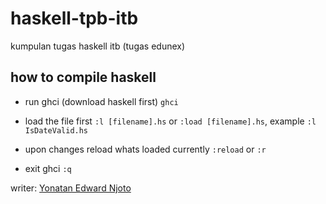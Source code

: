 # haskell-tpb-itb

kumpulan tugas haskell itb (tugas edunex)

## how to compile haskell

- run ghci (download haskell first)
  `ghci`

- load the file first
  `:l [filename].hs`
  or
  `:load [filename].hs`, example `:l IsDateValid.hs`

- upon changes reload whats loaded currently
  `:reload` or `:r`

- exit ghci
  `:q`

writer: [Yonatan Edward Njoto](https://github.com/yonatan-nyo)
